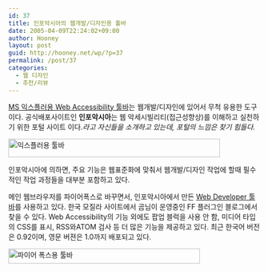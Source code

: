 ```yaml
---
id: 37
title: 인포악시아의 웹개발/디자인용 툴바
date: 2005-04-09T22:24:02+09:00
author: Hooney
layout: post
guid: http://hooney.net/wp/?p=37
permalink: /post/37
categories:
  - 웹 디자인
  - 추천/리뷰
---
```

[MS 익스플러용 Web Accessibility 툴바](http://www.infoaxia.com/tools/wat/index.html)는 웹개발/디자인에 있어서 무척 유용한 도구이다. 공식배포사이트인 **인포악시아**는 웹 악세시빌리티(접근성향상)를 이해하고 실천하기 위한 포털 사이트 이다._라고 자신들을 소개하고 있는데, 포털의 느낌은 찾기 힘들다._

<img src="/files/img/2005-04/inforaxia1.gif" width="423" height="37" alt="익스플러용 툴바" /> 

인포악시아에 의하면, 주요 기능은 웹표준화에 맞춰서 웹개발/디자인 작업에 할때 필수적인 작업 과정들을 대부분 포함하고 있다.

메인 웹브라우저를 파이어폭스로 바꾸면서, 인포악시아에서 만든 [Web Developer 툴바](http://www.infoaxia.com/kr/)를 사용하고 있다. 한국 모질라 사이트에서 곰님이 운영중인 FF 플러그인 블로그에서 찾을 수 있다. Web Accessibility의 기능 외에도 팝업 블럭을 사용 안 함, 미디어 타입의 CSS를 표시, RSS와ATOM 검사 등 더 많은 기능을 제공하고 있다. 최근 한국어 버전은 0.92이며, 영문 버젼은 1.0까지 배포되고 있다.

<img src="/files/img/2005-04/inforaxia2.gif" width="383" height="30" alt="파이어 폭스용 툴바" />